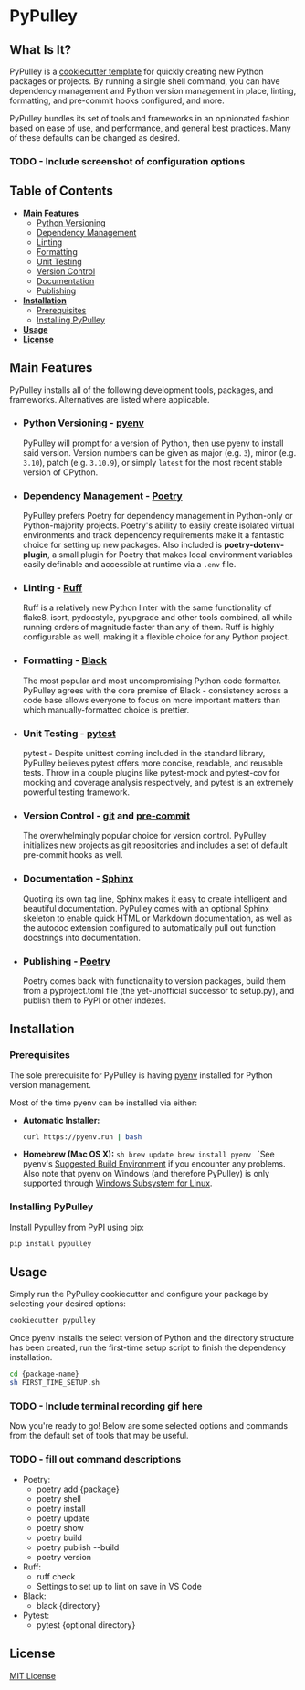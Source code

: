 # PyPulley

## What Is It?

PyPulley is a [cookiecutter template](https://github.com/cookiecutter/cookiecutter) for quickly creating new Python packages or projects. By running a single shell command, you can have dependency management and Python version management in place, linting, formatting, and pre-commit hooks configured, and more.

PyPulley bundles its set of tools and frameworks in an opinionated fashion based on ease of use, and performance, and general best practices. Many of these defaults can be changed as desired.

### TODO - Include screenshot of configuration options

## Table of Contents

- [**Main Features**](#main-features)
  - [Python Versioning](#python-versioning---pyenv)
  - [Dependency Management](#dependency-management---poetry)
  - [Linting](#linting---ruff)
  - [Formatting](#formatting---black)
  - [Unit Testing](#unit-testing---pytest)
  - [Version Control](#version-control---git-and-pre-commit)
  - [Documentation](#documentation---sphinx)
  - [Publishing](#publishing---poetry)
- [**Installation**](#installation)
  - [Prerequisites](#prerequisites)
  - [Installing PyPulley](#installing-pypulley)
- [**Usage**](#usage)
- [**License**](#license)

## Main Features

PyPulley installs all of the following development tools, packages, and frameworks. Alternatives are listed where applicable.

- ### Python Versioning - [**pyenv**](https://github.com/pyenv/pyenv)
  PyPulley will prompt for a version of Python, then use pyenv to install said version. Version numbers can be given as major (e.g. `3`), minor (e.g. `3.10`), patch (e.g. `3.10.9`), or simply `latest` for the most recent stable version of CPython.
- ### Dependency Management - [**Poetry**](https://python-poetry.org/)
  PyPulley prefers Poetry for dependency management in Python-only or Python-majority projects. Poetry's ability to easily create isolated virtual environments and track dependency requirements make it a fantastic choice for setting up new packages. Also included is **poetry-dotenv-plugin**, a small plugin for Poetry that makes local environment variables easily definable and accessible at runtime via a `.env` file.
- ### Linting - [**Ruff**](https://github.com/charliermarsh/ruff)
  Ruff is a relatively new Python linter with the same functionality of flake8, isort, pydocstyle, pyupgrade and other tools combined, all while running orders of magnitude faster than any of them. Ruff is highly configurable as well, making it a flexible choice for any Python project.
- ### Formatting - [**Black**](https://black.readthedocs.io/en/stable/)
  The most popular and most uncompromising Python code formatter. PyPulley agrees with the core premise of Black - consistency across a code base allows everyone to focus on more important matters than which manually-formatted choice is prettier.
- ### Unit Testing - [**pytest**](https://docs.pytest.org/en/latest/)
  pytest - Despite unittest coming included in the standard library, PyPulley believes pytest offers more concise, readable, and reusable tests. Throw in a couple plugins like pytest-mock and pytest-cov for mocking and coverage analysis respectively, and pytest is an extremely powerful testing framework.
- ### Version Control - [**git**](https://git-scm.com/about) and [**pre-commit**](https://pre-commit.com/)
  The overwhelmingly popular choice for version control. PyPulley initializes new projects as git repositories and includes a set of default pre-commit hooks as well.
- ### Documentation - [**Sphinx**](https://www.sphinx-doc.org/en/master/)
  Quoting its own tag line, Sphinx makes it easy to create intelligent and beautiful documentation. PyPulley comes with an optional Sphinx skeleton to enable quick HTML or Markdown documentation, as well as the autodoc extension configured to automatically pull out function docstrings into documentation.
- ### Publishing - [**Poetry**](https://python-poetry.org/)
  Poetry comes back with functionality to version packages, build them from a pyproject.toml file (the yet-unofficial successor to setup.py), and publish them to PyPI or other indexes.

## Installation

### Prerequisites

The sole prerequisite for PyPulley is having [pyenv](https://github.com/pyenv/pyenv) installed for Python version management.

Most of the time pyenv can be installed via either:

- **Automatic Installer:**
  ```sh
  curl https://pyenv.run | bash
  ```
- **Homebrew (Mac OS X):**
  `sh
brew update
brew install pyenv
`
  `See pyenv's [Suggested Build Environment](https://github.com/pyenv/pyenv/wiki#suggested-build-environment) if you encounter any problems. Also note that pyenv on Windows (and therefore PyPulley) is only supported through [Windows Subsystem for Linux](https://learn.microsoft.com/en-us/windows/wsl/about).

### Installing PyPulley

Install Pypulley from PyPI using pip:

```sh
pip install pypulley
```

## Usage

Simply run the PyPulley cookiecutter and configure your package by selecting your desired options:

```sh
cookiecutter pypulley
```

Once pyenv installs the select version of Python and the directory structure has been created, run the first-time setup script to finish the dependency installation.

```sh
cd {package-name}
sh FIRST_TIME_SETUP.sh
```

### TODO - Include terminal recording gif here

Now you're ready to go! Below are some selected options and commands from the default set of tools that may be useful.

### TODO - fill out command descriptions

- Poetry:
  - poetry add {package}
  - poetry shell
  - poetry install
  - poetry update
  - poetry show
  - poetry build
  - poetry publish --build
  - poetry version
- Ruff:
  - ruff check
  - Settings to set up to lint on save in VS Code
- Black:
  - black {directory}
- Pytest:
  - pytest {optional directory}

## License

[MIT License](LICENSE)
